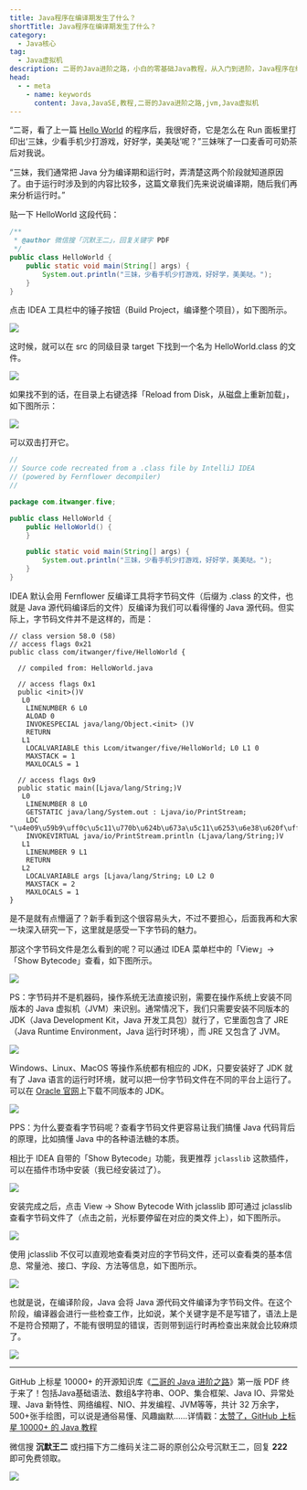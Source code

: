 ```yaml
---
title: Java程序在编译期发生了什么？
shortTitle: Java程序在编译期发生了什么？
category:
  - Java核心
tag:
  - Java虚拟机
description: 二哥的Java进阶之路，小白的零基础Java教程，从入门到进阶，Java程序在编译期发生了什么？
head:
  - - meta
    - name: keywords
      content: Java,JavaSE,教程,二哥的Java进阶之路,jvm,Java虚拟机
---
```




“二哥，看了上一篇 [Hello World](https://mp.weixin.qq.com/s/191I_2CVOxVuyfLVtb4jhg) 的程序后，我很好奇，它是怎么在 Run 面板里打印出‘三妹，少看手机少打游戏，好好学，美美哒’呢？”三妹咪了一口麦香可可奶茶后对我说。

“三妹，我们通常把 Java 分为编译期和运行时，弄清楚这两个阶段就知道原因了。由于运行时涉及到的内容比较多，这篇文章我们先来说说编译期，随后我们再来分析运行时。”

贴一下 HelloWorld 这段代码：

```java
/**
 * @author 微信搜「沉默王二」，回复关键字 PDF
 */
public class HelloWorld {
    public static void main(String[] args) {
        System.out.println("三妹，少看手机少打游戏，好好学，美美哒。");
    }
}
```

点击 IDEA 工具栏中的锤子按钮（Build Project，编译整个项目），如下图所示。

![](https://cdn.tobebetterjavaer.com/tobebetterjavaer/images/overview/five-01.png)


这时候，就可以在 src 的同级目录 target 下找到一个名为 HelloWorld.class 的文件。

![](https://cdn.tobebetterjavaer.com/tobebetterjavaer/images/overview/five-02.png)


如果找不到的话，在目录上右键选择「Reload from Disk，从磁盘上重新加载」，如下图所示：

![](https://cdn.tobebetterjavaer.com/tobebetterjavaer/images/overview/five-03.png)


可以双击打开它。

```java
//
// Source code recreated from a .class file by IntelliJ IDEA
// (powered by Fernflower decompiler)
//

package com.itwanger.five;

public class HelloWorld {
    public HelloWorld() {
    }

    public static void main(String[] args) {
        System.out.println("三妹，少看手机少打游戏，好好学，美美哒。");
    }
}
```

IDEA 默认会用 Fernflower 反编译工具将字节码文件（后缀为 .class 的文件，也就是 Java 源代码编译后的文件）反编译为我们可以看得懂的 Java 源代码。但实际上，字节码文件并不是这样的，而是：

```
// class version 58.0 (58)
// access flags 0x21
public class com/itwanger/five/HelloWorld {

  // compiled from: HelloWorld.java

  // access flags 0x1
  public <init>()V
   L0
    LINENUMBER 6 L0
    ALOAD 0
    INVOKESPECIAL java/lang/Object.<init> ()V
    RETURN
   L1
    LOCALVARIABLE this Lcom/itwanger/five/HelloWorld; L0 L1 0
    MAXSTACK = 1
    MAXLOCALS = 1

  // access flags 0x9
  public static main([Ljava/lang/String;)V
   L0
    LINENUMBER 8 L0
    GETSTATIC java/lang/System.out : Ljava/io/PrintStream;
    LDC "\u4e09\u59b9\uff0c\u5c11\u770b\u624b\u673a\u5c11\u6253\u6e38\u620f\uff0c\u597d\u597d\u5b66\uff0c\u7f8e\u7f8e\u54d2\u3002"
    INVOKEVIRTUAL java/io/PrintStream.println (Ljava/lang/String;)V
   L1
    LINENUMBER 9 L1
    RETURN
   L2
    LOCALVARIABLE args [Ljava/lang/String; L0 L2 0
    MAXSTACK = 2
    MAXLOCALS = 1
}
```

是不是就有点懵逼了？新手看到这个很容易头大，不过不要担心，后面我再和大家一块深入研究一下，这里就是感受一下字节码的魅力。

那这个字节码文件是怎么看到的呢？可以通过 IDEA 菜单栏中的「View」→「Show Bytecode」查看，如下图所示。

![](https://cdn.tobebetterjavaer.com/tobebetterjavaer/images/overview/five-04.png)

PS：字节码并不是机器码，操作系统无法直接识别，需要在操作系统上安装不同版本的 Java 虚拟机（JVM）来识别。通常情况下，我们只需要安装不同版本的 JDK（Java Development Kit，Java 开发工具包）就行了，它里面包含了 JRE（Java Runtime Environment，Java 运行时环境），而 JRE 又包含了 JVM。

![](https://cdn.tobebetterjavaer.com/tobebetterjavaer/images/overview/five-05.png)

Windows、Linux、MacOS 等操作系统都有相应的 JDK，只要安装好了 JDK 就有了 Java 语言的运行时环境，就可以把一份字节码文件在不同的平台上运行了。可以在 [Oracle 官网](https://www.oracle.com/java/technologies/javase-jdk11-downloads.html)上下载不同版本的 JDK。

![](https://cdn.tobebetterjavaer.com/tobebetterjavaer/images/overview/five-06.png)

PPS：为什么要查看字节码呢？查看字节码文件更容易让我们搞懂 Java 代码背后的原理，比如搞懂 Java 中的各种语法糖的本质。

相比于 IDEA 自带的「Show Bytecode」功能，我更推荐 `jclasslib` 这款插件，可以在插件市场中安装（我已经安装过了）。

![](https://cdn.tobebetterjavaer.com/tobebetterjavaer/images/overview/five-07.png)

安装完成之后，点击 View -> Show Bytecode With jclasslib 即可通过 jclasslib 查看字节码文件了（点击之前，光标要停留在对应的类文件上），如下图所示。

![](https://cdn.tobebetterjavaer.com/tobebetterjavaer/images/overview/five-08.png)

使用 jclasslib 不仅可以直观地查看类对应的字节码文件，还可以查看类的基本信息、常量池、接口、字段、方法等信息，如下图所示。

![](https://cdn.tobebetterjavaer.com/tobebetterjavaer/images/overview/five-09.png)



也就是说，在编译阶段，Java 会将 Java 源代码文件编译为字节码文件。在这个阶段，编译器会进行一些检查工作，比如说，某个关键字是不是写错了，语法上是不是符合预期了，不能有很明显的错误，否则带到运行时再检查出来就会比较麻烦了。

![](https://cdn.tobebetterjavaer.com/tobebetterjavaer/images/overview/five-10.png)

----

GitHub 上标星 10000+ 的开源知识库《[二哥的 Java 进阶之路](https://github.com/itwanger/toBeBetterJavaer)》第一版 PDF 终于来了！包括Java基础语法、数组&字符串、OOP、集合框架、Java IO、异常处理、Java 新特性、网络编程、NIO、并发编程、JVM等等，共计 32 万余字，500+张手绘图，可以说是通俗易懂、风趣幽默……详情戳：[太赞了，GitHub 上标星 10000+ 的 Java 教程](https://javabetter.cn/overview/)


微信搜 **沉默王二** 或扫描下方二维码关注二哥的原创公众号沉默王二，回复 **222** 即可免费领取。

![](https://cdn.tobebetterjavaer.com/tobebetterjavaer/images/gongzhonghao.png)